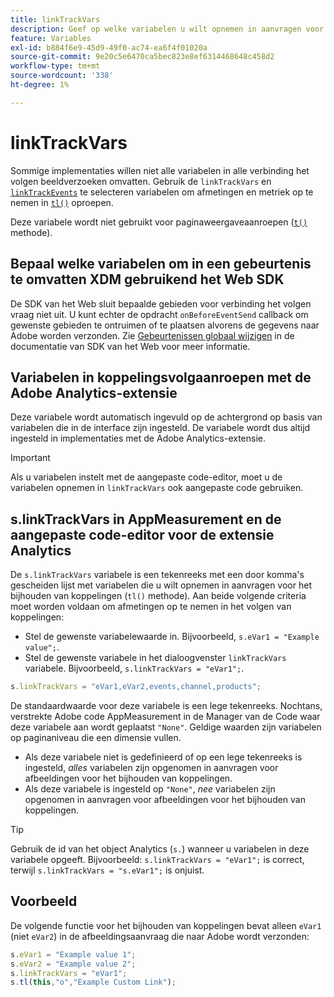 ```yaml
---
title: linkTrackVars
description: Geef op welke variabelen u wilt opnemen in aanvragen voor het bijhouden van koppelingen.
feature: Variables
exl-id: b884f6e9-45d9-49f0-ac74-ea6f4f01020a
source-git-commit: 9e20c5e6470ca5bec823e8ef6314468648c458d2
workflow-type: tm+mt
source-wordcount: '338'
ht-degree: 1%

---
```


# linkTrackVars

Sommige implementaties willen niet alle variabelen in alle verbinding het volgen beeldverzoeken omvatten. Gebruik de `linkTrackVars` en [`linkTrackEvents`](linktrackevents.md) te selecteren variabelen om afmetingen en metriek op te nemen in [`tl()`](../functions/tl-method.md) oproepen.

Deze variabele wordt niet gebruikt voor paginaweergaveaanroepen ([`t()`](../functions/t-method.md) methode).

## Bepaal welke variabelen om in een gebeurtenis te omvatten XDM gebruikend het Web SDK

De SDK van het Web sluit bepaalde gebieden voor verbinding het volgen vraag niet uit. U kunt echter de opdracht `onBeforeEventSend` callback om gewenste gebieden te ontruimen of te plaatsen alvorens de gegevens naar Adobe worden verzonden. Zie [Gebeurtenissen globaal wijzigen](https://experienceleague.adobe.com/docs/experience-platform/edge/fundamentals/tracking-events.html#modifying-events-globally) in de documentatie van SDK van het Web voor meer informatie.

## Variabelen in koppelingsvolgaanroepen met de Adobe Analytics-extensie

Deze variabele wordt automatisch ingevuld op de achtergrond op basis van variabelen die in de interface zijn ingesteld. De variabele wordt dus altijd ingesteld in implementaties met de Adobe Analytics-extensie.

>[!IMPORTANT]
>
>Als u variabelen instelt met de aangepaste code-editor, moet u de variabelen opnemen in `linkTrackVars` ook aangepaste code gebruiken.

## s.linkTrackVars in AppMeasurement en de aangepaste code-editor voor de extensie Analytics

De `s.linkTrackVars` variabele is een tekenreeks met een door komma&#39;s gescheiden lijst met variabelen die u wilt opnemen in aanvragen voor het bijhouden van koppelingen (`tl()` methode). Aan beide volgende criteria moet worden voldaan om afmetingen op te nemen in het volgen van koppelingen:

* Stel de gewenste variabelewaarde in. Bijvoorbeeld, `s.eVar1 = "Example value";`.
* Stel de gewenste variabele in het dialoogvenster `linkTrackVars` variabele. Bijvoorbeeld, `s.linkTrackVars = "eVar1";`.

```js
s.linkTrackVars = "eVar1,eVar2,events,channel,products";
```

De standaardwaarde voor deze variabele is een lege tekenreeks. Nochtans, verstrekte Adobe code AppMeasurement in de Manager van de Code waar deze variabele aan wordt geplaatst `"None"`. Geldige waarden zijn variabelen op paginaniveau die een dimensie vullen.

* Als deze variabele niet is gedefinieerd of op een lege tekenreeks is ingesteld, *alles* variabelen zijn opgenomen in aanvragen voor afbeeldingen voor het bijhouden van koppelingen.
* Als deze variabele is ingesteld op `"None"`, *nee* variabelen zijn opgenomen in aanvragen voor afbeeldingen voor het bijhouden van koppelingen.

>[!TIP]
>
>Gebruik de id van het object Analytics (`s.`) wanneer u variabelen in deze variabele opgeeft. Bijvoorbeeld: `s.linkTrackVars = "eVar1";` is correct, terwijl `s.linkTrackVars = "s.eVar1";` is onjuist.

## Voorbeeld

De volgende functie voor het bijhouden van koppelingen bevat alleen `eVar1` (niet `eVar2`) in de afbeeldingsaanvraag die naar Adobe wordt verzonden:

```js
s.eVar1 = "Example value 1";
s.eVar2 = "Example value 2";
s.linkTrackVars = "eVar1";
s.tl(this,"o","Example Custom Link");
```
